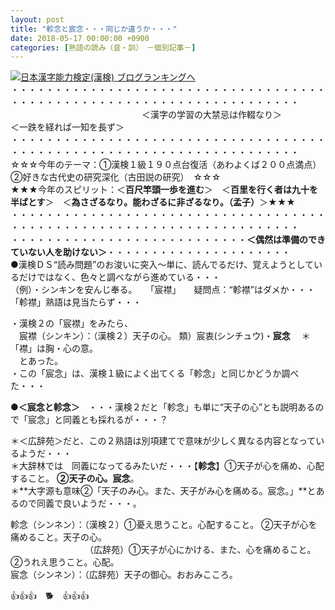 ```yaml
---
layout: post
title: "軫念と宸念・・・同じか違うか・・・"
date: 2018-05-17 00:00:00 +0900
categories: [熟語の読み（音・訓）　－個別記事－]
---
```


[![](/syuusyuu9701/assets/images/軫念と宸念・・・同じか違うか・・・-br_c_3028_1.gif)](http://blog.with2.net/link.php?1659096:3028 "日本漢字能力検定(漢検) ブログランキングへ")[日本漢字能力検定(漢検) ブログランキングへ](http://blog.with2.net/link.php?1659096:3028)  
・・・・・・・・・・・・・・・・・・・・・・・・・・・・・・・・・・・・・・・・・・・・・・・・・・・・・・・・・・・・・・・・・・・・・  
　　　　　　　　　　　　　　　＜漢字の学習の大禁忌は作輟なり＞　　　　　＜一跌を経れば一知を長ず＞　　　　　  
・・・・・・・・・・・・・・・・・・・・・・・・・・・・・・・・・・・・・・・・・・・・・・・・・・・・・・・・・・・・・・・・・・・・・  
☆☆☆今年のテーマ：①漢検１級１９０点台復活（あわよくば２００点満点）　②好きな古代史の研究深化（古田説の研究）　☆☆☆  
★★★今年のスピリット：＜**百尺竿頭一歩を進む**＞　＜**百里を行く者は九十を半ばとす**＞　＜**為さざるなり。能わざるに非ざるなり。（孟子）**＞★★★  
・・・・・・・・・・・・・・・・・・・・・・・・・・・・・・・・・・・・・・・・・・・・・・・・・・・・・・・・・・・・・・・・・・・・・  
・・・・・・・・・・・・・・・・・・・・・・・・・・・**＜偶然は準備のできていない人を助けない＞**・・・・・・・・・・・・・・・・・・・・・  
●漢検ＤＳ“読み問題”のお浚いに突入～単に、読んでるだけ、覚えようとしているだけではなく、色々と調べながら進めている・・・  
（例）・シンキンを安んじ奉る。　　「宸襟」　　疑問点：“軫襟”はダメか・・・「軫襟」熟語は見当たらず・・・  
  
・漢検２の「宸襟」をみたら、  
　宸襟（シンキン）：（漢検２）天子の心。 類）宸衷(シンチュウ)・**宸念** 　＊「襟」は胸・心の意。  
　とあった。  
・この「宸念」は、漢検１級によく出てくる「軫念」と同じかどうか調べた・・・  
  
**●＜宸念と軫念＞**　・・・漢検２だと「軫念」も単に“天子の心”とも説明あるので「宸念」と同義とも採れるが・・・？  
  
＊＜広辞苑＞だと、この２熟語は別項建てで意味が少しく異なる内容となっているようだ・・・  
＊大辞林では　同義になってるみたいだ・・・【**軫念**】①天子が心を痛め、心配すること。 **②天子の心。宸念**。  
＊**大字源も意味②「天子のみ心。また、天子がみ心を痛める。宸念。」**とあるので同義で良いようだ・・・。  
  
軫念（シンネン）：（漢検２）①憂え思うこと。心配すること。 ②天子が心を痛めること。天子の心。  
　　　　　　　　　（広辞苑）①天子が心にかける、また、心を痛めること。②うれえ思うこと。心配。  
宸念（シンネン）：（広辞苑）天子の御心。おおみこころ。  
  
👍👍👍　🐕　👍👍👍